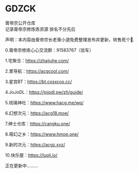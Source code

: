 # GDZCK
膏帝宗公开仓库  
记录膏帝宗修炼炼资源
排名不分先后

声明：本内容由膏帝宗长老膏小道免费整理发布并更新，转售死个🐎.

0.膏帝宗修炼心心交流群：91583767（验车）

1.宅聚合：https://zhaijuhe.com/

2.里导航：https://acgcool.com/

3.星宫BT：https://bt.cosxcos.cc/

4.JoJoDL：https://jojodl.pw/zh/guide/

5.琉璃神社：https://www.hacg.me/wp/

6.幻想次元：https://acg18.moe/

7.绅士仓库：https://cangku.one/

8.萌幻之乡：https://www.hmoe.one/

9.新的次元：https://acgz.xyz/

10.快乐屋：https://luoli.io/

正在更新中.........




















































































































